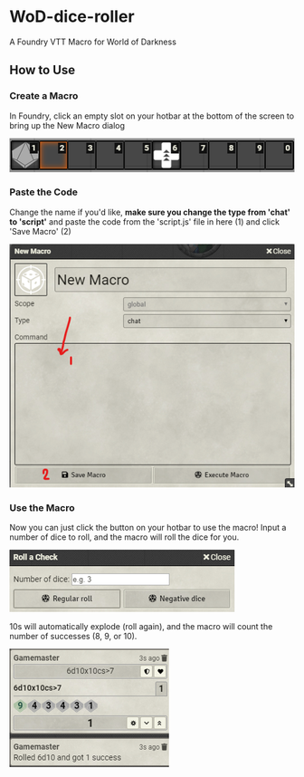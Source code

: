 # WoD-dice-roller
A Foundry VTT Macro for World of Darkness

## How to Use

### Create a Macro
In Foundry, click an empty slot on your hotbar at the bottom of the screen to bring up the New Macro dialog

![New Macro](step1.png)

### Paste the Code
Change the name if you'd like, **make sure you change the type from 'chat' to 'script'** and paste the code from the 'script.js' file in here (1) and click 'Save Macro' (2)

![Paste Code](step2.png)

### Use the Macro
Now you can just click the button on your hotbar to use the macro! Input a number of dice to roll, and the macro will roll the dice for you.

![Use Macro](step3.png)

10s will automatically explode (roll again), and the macro will count the number of successes (8, 9, or 10).

![Paste Code](step4.png)

